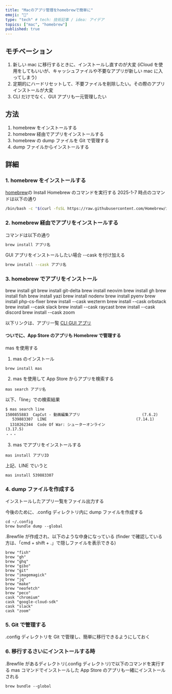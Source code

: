 ```yaml
---
title: "Macのアプリ管理をhomebrewで簡単に"
emoji: "👻"
type: "tech" # tech: 技術記事 / idea: アイデア
topics: ["mac", "homebrew"]
published: true
---
```


## モチベーション

1. 新しい mac に移行するときに、インストールし直すのが大変
   (iCloud を使用をしてもいいが、キャッシュファイルや不要なアプリが新しい mac に入ってしまう)
2. 定期的にハードリセットして、不要ファイルを削除したい。その際のアプリインストールが大変
3. CLI だけでなく、GUI アプリも一元管理したい

## 方法

1. homebrew をインストールする
2. homebrew 経由でアプリをインストールする
3. homebrew の dump ファイルを Git で管理する
4. dump ファイルからインストールする

## 詳細

### 1. homebrew をインストールする

[homebrew](https://brew.sh/)の Install Homebrew のコマンドを実行する
2025-1-7 時点のコマンドは以下の通り

```bash
/bin/bash -c "$(curl -fsSL https://raw.githubusercontent.com/Homebrew/install/HEAD/install.sh)"
```

### 2. homebrew 経由でアプリをインストールする

コマンドは以下の通り

```bash
brew install アプリ名
```

GUI アプリをインストールしたい場合
--cask を付け加える

```bash
brew install --cask アプリ名
```

### 3. homebrew でアプリをインストール

brew install git
brew install git-delta
brew install neovim
brew install gh
brew install fish
brew install yazi
brew install nodenv
brew install pyenv
brew install php-cs-fixer
brew install --cask wezterm
brew install --cask orbstack
brew install --cask slack
brew install --cask raycast
brew install --cask discord
brew install --cask zoom

以下リンクは、アプリ一覧
[ CLI ](https://formulae.brew.sh/formula/)
[ GUI アプリ ](https://formulae.brew.sh/cask/)

#### ついでに、App Store のアプリも Homebrew で管理する

mas を使用する

1. mas のインストール

```
brew install mas
```

2. mas を使用して App Store からアプリを検索する

```
mas search アプリ名
```

以下、「line」での検索結果

```
$ mas search line
1500855883  CapCut - 動画編集アプリ                           (7.6.2)
   539883307  LINE                                       (7.14.1)
  1310262344  Code Of War: シューターオンライン                    (3.17.5)
・・・
```

3. mas でアプリをインストールする

```
mas install アプリID
```

上記、LINE でいうと

```
mas install 539883307
```

### 4. dump ファイルを作成する

インストールしたアプリ一覧をファイル出力する

今後のために、.config ディレクトリ内に dump ファイルを作成する

```
cd ~/.config
brew bundle dump --global
```

.Brewfile が作成され、以下のような中身になっている
(finder で確認している方は、「cmd + shift + .」で隠しファイルを表示できる)

```
brew "fish"
brew "gh"
brew "ghq"
brew "gibo"
brew "git"
brew "imagemagick"
brew "jq"
brew "make"
brew "neofetch"
brew "peco"
cask "chromium"
cask "google-cloud-sdk"
cask "slack"
cask "zoom"
```

### 5. Git で管理する

.config ディレクトリを Git で管理し、簡単に移行できるようにしておく

### 6. 移行するさいにインストールする時

.Brewfile があるディレクトリ(.config ディレクトリ)で以下のコマンドを実行する
mas コマンドでインストールした App Store のアプリも一緒にインストールされる

```
brew bundle --global
```
